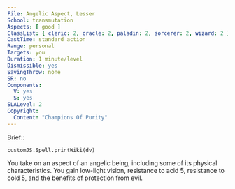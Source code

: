 ```yaml
---
File: Angelic Aspect, Lesser
School: transmutation
Aspects: [ good ]
ClassList: { cleric: 2, oracle: 2, paladin: 2, sorcerer: 2, wizard: 2 }
CastTime: standard action
Range: personal
Targets: you
Duration: 1 minute/level
Dismissible: yes
SavingThrow: none
SR: no
Components:
  V: yes
  S: yes
SLALevel: 2
Copyright:
  Content: "Champions Of Purity"
---
```

Brief:: 

```dataviewjs
customJS.Spell.printWiki(dv)
```

You take on an aspect of an angelic being, including some of its physical characteristics. You gain low-light vision, resistance to acid 5, resistance to cold 5, and the benefits of protection from evil.
